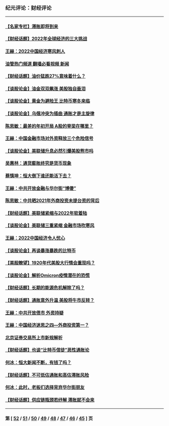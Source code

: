 ### 纪元评论：财经评论
---
#### [【名家专栏】滞胀即将到来](../../pages/nsc1026/n13658171.md?03230330) 
#### [【财经话题】2022年全球经济的三大挑战](../../pages/nsc1026/n13654423.md?03230330) 
#### [王赫：2022中国经济寒风刺人](../../pages/nsc1026/n13651403.md?03230330) 
#### [油管热门频道 翻墙必看视频 新闻](ok?03230330)
#### [【财经话题】油价猛跌27%意味着什么？](../../pages/nsc1026/n13648767.md?03230330) 
#### [【谈股论金】油金双双飙涨 美股独自垂泪](../../pages/nsc1026/n13631742.md?03230330) 
#### [【谈股论金】黄金为避险王 比特币寒冬来临](../../pages/nsc1026/n13600406.md?03230330) 
#### [【谈股论金】乌俄冲突为插曲 通胀才是主旋律](../../pages/nsc1026/n13576797.md?03230330) 
#### [陈思敏：最差的年初开局 A股的脊梁在哪里？](../../pages/nsc1026/n13558359.md?03230330) 
#### [王赫：中国金融市场对外资释放三个危险信号](../../pages/nsc1026/n13546389.md?03230330) 
#### [【谈股论金】美联储升息必然引爆美股熊市吗](../../pages/nsc1026/n13519194.md?03230330) 
#### [吴惠林：通货膨胀终究是货币现象](../../pages/nsc1026/n13512979.md?03230330) 
#### [蔡慎坤：恒大倒下谁还能活下去？](../../pages/nsc1026/n13501831.md?03230330) 
#### [王赫：中共开放金融与华尔街“博傻”](../../pages/nsc1026/n13501138.md?03230330) 
#### [陈思敏：中共晒2021年外商投资未提台资的背后](../../pages/nsc1026/n13501057.md?03230330) 
#### [【财经话题】美联储紧缩与2022年软着陆](../../pages/nsc1026/n13498354.md?03230330) 
#### [【谈股论金】美联储三重紧缩 金融市场吹寒风](../../pages/nsc1026/n13487202.md?03230330) 
#### [王赫：2022中国经济令人忧心](../../pages/nsc1026/n13480433.md?03230330) 
#### [【谈股论金】再谈暴涨暴跌的比特币](../../pages/nsc1026/n13428036.md?03230330) 
#### [【美股瞭望】1920年代美股大行情会重现吗？](../../pages/nsc1026/n13425425.md?03230330) 
#### [【谈股论金】解析Omicron疫情潜在的恐慌](../../pages/nsc1026/n13403704.md?03230330) 
#### [【财经话题】长期的能源危机解除了吗？](../../pages/nsc1026/n13378041.md?03230330) 
#### [【财经话题】通胀意外升温 美股将牛市反转？](../../pages/nsc1026/n13370659.md?03230330) 
#### [王赫：中共开放债市 外资持疑](../../pages/nsc1026/n13366203.md?03230330) 
#### [王赫：中国经济迷思之四—外商投资第一？](../../pages/nsc1026/n13354150.md?03230330) 
#### [北京证券交易所上市新规解析](../../pages/nsc1026/n13348292.md?03230330) 
#### [【财经话题】也谈“比特币信徒”恶性通胀论](../../pages/nsc1026/n13331972.md?03230330) 
#### [何冰：恒大新闻不断，有钱了吗？](../../pages/nsc1026/n13325002.md?03230330) 
#### [【财经话题】不可低估通胀和高估滞胀风险](../../pages/nsc1026/n13300505.md?03230330) 
#### [何冰：此时，老板们选择背弃华尔街朋友](../../pages/nsc1026/n13295291.md?03230330) 
#### [【财经话题】供应链瓶颈若纾解 滞胀就不会来](../../pages/nsc1026/n13286759.md?03230330) 

---
#### 第 [ [52](./52.md?03230330) / [51](./51.md?03230330) / [50](./50.md?03230330) / [49](./49.md?03230330) / [48](./48.md?03230330) / [47](./47.md?03230330) / [46](./46.md?03230330) / [45](./45.md?03230330) ] 页
